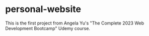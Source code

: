 # personal-website

This is the first project from Angela Yu's "The Complete 2023 Web Development Bootcamp" Udemy course.
